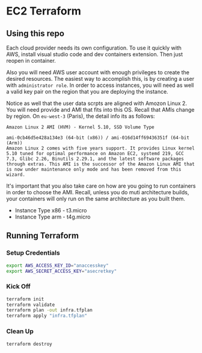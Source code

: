 # EC2 Terraform

## Using this repo

Each cloud provider needs its own configuration. To use it quickly with AWS, install visual studio code and dev containers extension. Then just reopen in container.

Also you will need AWS user account with enough privileges to create the desired resources. The easiest way to accomplish this, is by creating a user with `administrator role`. In order to access instances, you will need as well a valid key pair on the region that you are deploying the instance.

Notice as well that the user data scrpts are aligned with Amozon Linux 2. You will need provide and AMI that fits into this OS. Recall that AMIs change by region. On `eu-west-3` (Paris), the detail info its as follows:

```
Amazon Linux 2 AMI (HVM) - Kernel 5.10, SSD Volume Type

ami-0cb46d5e428a134e3 (64-bit (x86)) / ami-016d14ff69436351f (64-bit (Arm))
Amazon Linux 2 comes with five years support. It provides Linux kernel 5.10 tuned for optimal performance on Amazon EC2, systemd 219, GCC 7.3, Glibc 2.26, Binutils 2.29.1, and the latest software packages through extras. This AMI is the successor of the Amazon Linux AMI that is now under maintenance only mode and has been removed from this wizard.
```

It's important that you also take care on how are you going to run containers in order to choose the AMI. Recall, unless you do muti architecture builds, your containers will only run on the same architecture as you built them.

- Instance Type x86 - t3.micro
- Instance Type arm - t4g.micro

## Running Terraform

### Setup Credentials

```bash
export AWS_ACCESS_KEY_ID="anaccesskey"
export AWS_SECRET_ACCESS_KEY="asecretkey"
```

### Kick Off

```bash
terraform init
terraform validate
terraform plan -out infra.tfplan
terraform apply "infra.tfplan"
```

### Clean Up

```bash
terraform destroy
```

